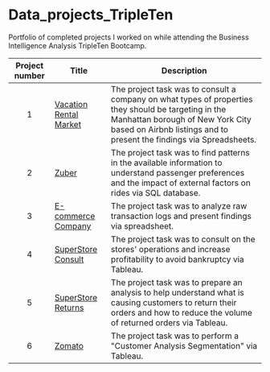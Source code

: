 # Data_projects_TripleTen
Portfolio of completed projects I worked on while attending the Business Intelligence Analysis TripleTen Bootcamp.

| Project number | Title | Description |
| :-----------: | ----------- |----------- |
| 1 | [Vacation Rental Market](https://github.com/CorriSarge/TripleTen_projects/tree/main/Vacation%20Rental%20Market) | The project task was to consult a company on what types of properties they should be targeting in the Manhattan borough of New York City based on Airbnb listings and to present the findings via Spreadsheets. |
| 2 | [Zuber](https://github.com/CorriSarge/TripleTen_projects/tree/main/Zuber) | The project task was to find patterns in the available information to understand passenger preferences and the impact of external factors on rides via SQL database. |
| 3 | [E-commerce Company](https://github.com/CorriSarge/TripleTen_projects/tree/main/E-Commerce) | The project task was to analyze raw transaction logs and present findings via spreadsheet. |
| 4 | [SuperStore Consult](https://github.com/CorriSarge/TripleTen_projects/blob/main/SuperStore%20Consult/README.md) | The project task was to consult on the stores' operations and increase profitability to avoid bankruptcy via Tableau. |
| 5 | [SuperStore Returns](https://github.com/CorriSarge/TripleTen_projects/tree/main/SuperStore%20Returns) | The project task was to prepare an analysis to help understand what is causing customers to return their orders and how to reduce the volume of returned orders via Tableau. |
| 6 | [Zomato](https://github.com/CorriSarge/TripleTen_projects/blob/main/Zomato/README.md) | The project task was to perform a "Customer Analysis Segmentation" via Tableau. |
